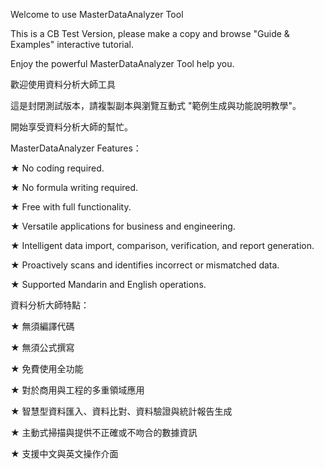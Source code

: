 Welcome to use MasterDataAnalyzer Tool	

This is a CB Test Version, please make a copy and browse "Guide & Examples" interactive tutorial.	

Enjoy the powerful MasterDataAnalyzer Tool help you.	
	
	
歡迎使用資料分析大師工具	

這是封閉測試版本，請複製副本與瀏覽互動式 "範例生成與功能說明教學"。	

開始享受資料分析大師的幫忙。	

 
	
MasterDataAnalyzer Features：	

★ No coding required.	

★ No formula writing required.	

★ Free with full functionality.	

★ Versatile applications for business and engineering.	

★ Intelligent data import, comparison, verification, and report generation.	

★ Proactively scans and identifies incorrect or mismatched data.	

★ Supported Mandarin and English operations.	
	

 
資料分析大師特點：	

★ 無須編譯代碼	

★ 無須公式撰寫	

★ 免費使用全功能	

★ 對於商用與工程的多重領域應用	

★ 智慧型資料匯入、資料比對、資料驗證與統計報告生成	

★ 主動式掃描與提供不正確或不吻合的數據資訊	

★ 支援中文與英文操作介面	
